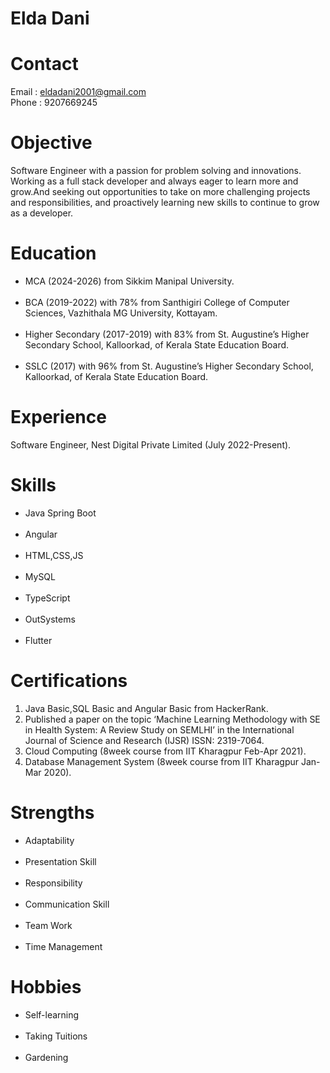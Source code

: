 # Elda Dani

# Contact
Email : eldadani2001@gmail.com <br>
Phone : 9207669245

# Objective
Software Engineer with a passion for problem solving and innovations. Working as a full stack developer and always eager to learn more and grow.And seeking out opportunities to take on more challenging projects and responsibilities, and proactively learning new skills to continue to grow as a developer.

# Education

<ul>
<li>MCA (2024-2026) from Sikkim Manipal University.</li><br>
<li>BCA (2019-2022) with 78% from Santhigiri College of Computer Sciences, Vazhithala 
MG University, Kottayam.</li><br>
<li>Higher Secondary (2017-2019) with 83% from St. Augustine’s Higher Secondary School, 
Kalloorkad, of Kerala State Education Board.</li><br>
<li>SSLC (2017) with 96% from St. Augustine’s Higher Secondary School, Kalloorkad, of Kerala 
State Education Board.</li>
</ul>

# Experience

Software Engineer, Nest Digital Private Limited (July 2022-Present).

# Skills
 
 <ul>
<li>Java Spring Boot</li><br>
 <li>Angular</li> <br>
 <li>HTML,CSS,JS</li> <br>
 <li>MySQL</li> <br>
  <li>TypeScript </li><br>
 <li>OutSystems </li><br>
 <li>Flutter </li></ul>

# Certifications
 
 <ol>
  <li>Java Basic,SQL Basic and Angular Basic from HackerRank.</li>
  <li>Published a paper on the topic ‘Machine Learning Methodology with SE in Health System: A Review Study on SEMLHI’ in the International Journal of Science and Research (IJSR) ISSN: 2319-7064. </li>
  <li>Cloud Computing (8week course from IIT Kharagpur Feb-Apr 2021).</li>
  <li>Database Management System (8week course from IIT Kharagpur Jan-Mar 2020).</li>
 </ol>
 
# Strengths

<ul>
<li>Adaptability </li> <br>
<li>Presentation Skill</li> <br>
<li>Responsibility</li>  <br>
<li>Communication Skill</li> <br>
<li>Team Work</li> <br>
<li>Time Management</li></ul>

# Hobbies

 <ul>
 <li>Self-learning</li> <br>
 <li>Taking Tuitions</li> <br>
 <li>Gardening</li>  </ul>

